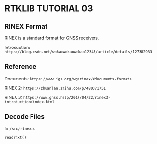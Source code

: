 # RTKLIB TUTORIAL 03

## RINEX Format

RINEX is a standard format for GNSS receivers.

Introduction: `https://blog.csdn.net/wokaowokaowokao12345/article/details/127382933`


## Reference

Documents: `https://www.igs.org/wg/rinex/#documents-formats`

RINEX 2: `https://zhuanlan.zhihu.com/p/480371751`

RINEX 3: `https://www.gnss.help/2017/04/22/rinex3-introduction/index.html`


## Decode Files

In `/src/rinex.c`

```
readrnxt()
```